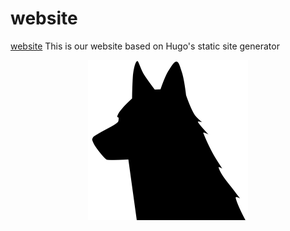 # website
[website](https://3d-wolf.com/)
This is our website based on Hugo's static site generator
<div align="center">
    <img src="static/images/logos/wolf.svg" width="256px" height="256px"/>
</div>
